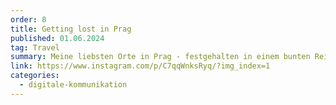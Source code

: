 ```yaml
---
order: 8
title: Getting lost in Prag
published: 01.06.2024
tag: Travel
summary: Meine liebsten Orte in Prag - festgehalten in einem bunten Reiseführer.
link: https://www.instagram.com/p/C7qqWnksRyq/?img_index=1
categories:
  - digitale-kommunikation
---
```

